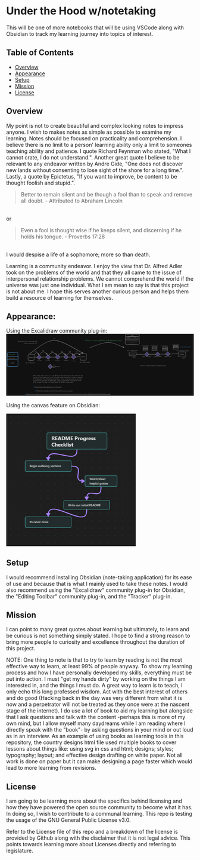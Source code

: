 # Under the Hood w/notetaking

This will be one of more notebooks that will be using VSCode along with Obsidian to track my learning journey into topics of interest. 

## Table of Contents
- [Overview](#overiew)
- [Appearance](#appearance)
- [Setup](#setup)
- [Mission](#mission)
- [License](#license)

## Overview 
My point is not to create beautiful and complex looking notes to impress anyone. I wish to makes notes as simple as possible to examine my learning. Notes should be focused on practicality and comprehension. I believe there is no limit to a person' learning ability only a limit to someones teaching ability and patience. I quote Richard Feynman who stated, "What I cannot crate, I do not understand.". Another great quote I believe to be relevant to any endeavor written by Andre Gide, "One does not discover new lands without consenting to lose sight of the shore for a long time.". Lastly, a quote by Epictetus, "If you want to improve, be content to be thought foolish and stupid.". 

<blockquote>
        Better to remain silent and be though a fool than to speak and remove all doubt. - Attributed to Abraham Lincoln
</blockquote>
<br>
or

<br>
<blockquote>
        Even a fool is thought wise if he keeps silent, and discerning if he holds his tongue. - Proverbs 17:28
</blockquote>
<br>
I would despise a life of a sophomore; more so than death.

<br>

Learning is a community endeavor. I enjoy the view that Dr. Alfred Adler took on the problems of the world and that they all came to the issue of interpersonal relationship problems. We cannot comprehend the world if the universe was just one individual. What I am mean to say is that this project is not about me. I hope this serves another curious person
and helps them build a resource of learning for themselves. 

## Appearance: 

Using the Excalidraw community plug-in: 
<img src="Forensics_notebook\Image_folder\L2 and L3.png"></img>

Using the canvas feature on Obsidian:

<img src="Forensics_notebook\Image_folder\README_canvas.png"></img>


## Setup
I would recommend installing Obsidian (note-taking application) for its ease of use and because that is what I mainly used to take these notes.
I would also recommend using the "Excalidraw" community plug-in for Obsidian, the "Editing Toolbar" community plug-in, and the "Tracker" plug-in. 

## Mission
I can point to many great quotes about learning but ultimately, to learn and be curious is not something simply stated. I hope to find a strong reason to bring more people to curiosity and excellence throughout the duration of this project. 

NOTE:
One thing to note is that to try to learn by reading is not the most effective way to learn, at least 99% of people anyway. To show my learning process and how I have personally developed my skills, everything must be put into action. I must "get my hands dirty" by working on the things I am interested in, and the things I must do. A great way to learn is to teach, I only echo this long professed wisdom. Act with the best interest of others and do good (Hacking back in the day was very different from what it is now and a perpetrator will not be treated as they once were at the nascent stage of the internet). I do use a lot of book to aid my learning but alongside that I ask questions and talk with the content -perhaps this is more of my own mind, but I allow myself many daydreams while I am reading where I directly speak with the "book"- by asking questions in your mind or out loud as in an interview. As an example of using books as learning tools in this repository, the country designs html file used multiple books to cover lessons about things like: using svg in css and html; designs; styles; typography; layout; and effective design drafting on white paper. Not all work is done on paper but it can make designing a page faster which would lead to more learning from revisions.

## License 
I am going to be learning more about the specifics behind licensing and how they have powered the open source community to become what it has. In doing so, I wish to contribute to a communal learning. This repo is testing the usage of the GNU General Public License v3.0. 

Refer to the License file of this repo and a breakdown of the license is provided by Github along with the disclaimer that it is not legal advice. This points towards learning more about Licenses directly and referring to legislature. 